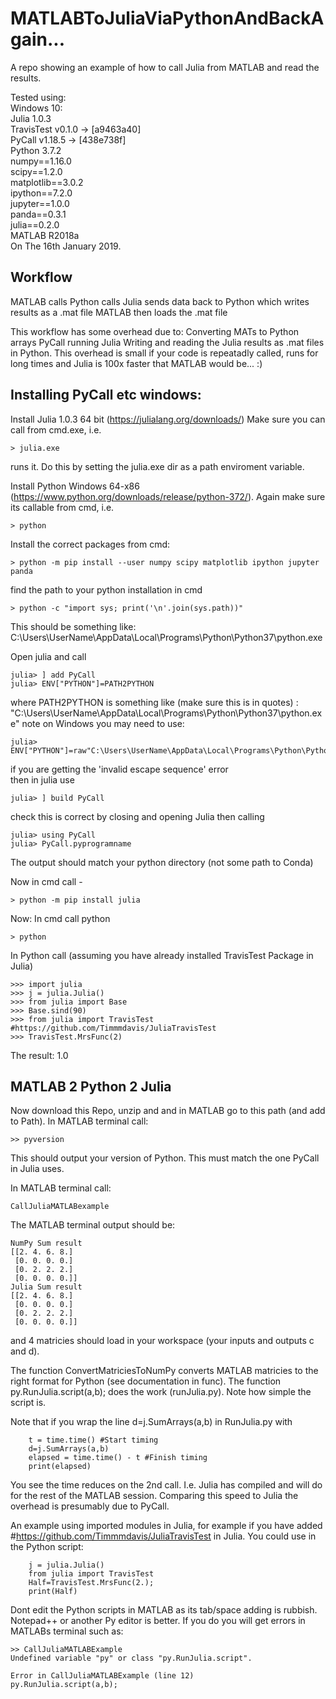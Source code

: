 # MATLABToJuliaViaPythonAndBackAgain...
A repo showing an example of how to call Julia from MATLAB and read the results. 

Tested using:  
Windows 10:  
Julia 1.0.3  
	TravisTest v0.1.0 -> [a9463a40]  
	PyCall v1.18.5 -> [438e738f]  
Python 3.7.2  
	numpy==1.16.0  
	scipy==1.2.0  
	matplotlib==3.0.2  
	ipython==7.2.0  
	jupyter==1.0.0  
	panda==0.3.1  
	julia==0.2.0  
MATLAB R2018a  
On The 16th January 2019.  

## Workflow
MATLAB calls
Python calls
Julia sends data back to
Python which writes results as a .mat file
MATLAB then loads the .mat file 

This workflow has some overhead due to:
Converting MATs to Python arrays
PyCall running Julia
Writing and reading the Julia results as .mat files in Python. 
This overhead is small if your code is repeatadly called, runs for long times and Julia is 100x faster that MATLAB would be... :)


## Installing PyCall etc windows:

Install Julia 1.0.3 64 bit (https://julialang.org/downloads/)
Make sure you can call from cmd.exe, i.e. 
```
> julia.exe 
```
runs it. Do this by setting the julia.exe dir as a path enviroment variable. 

Install Python Windows 64-x86 (https://www.python.org/downloads/release/python-372/). 
Again make sure its callable from cmd, i.e. 
```
> python 
```
Install the correct packages from cmd:
```
> python -m pip install --user numpy scipy matplotlib ipython jupyter panda
```
find the path to your python installation in cmd
```
> python -c "import sys; print('\n'.join(sys.path))"
```
This should be something like:
C:\\Users\\UserName\\AppData\\Local\\Programs\\Python\\Python37\\python.exe

Open julia and call 
```
julia> ] add PyCall
julia> ENV["PYTHON"]=PATH2PYTHON
```
where PATH2PYTHON is something like (make sure this is in quotes) :
"C:\\Users\\UserName\\AppData\\Local\\Programs\\Python\\Python37\\python.exe"
note on Windows you may need to use:  
```
julia> ENV["PYTHON"]=raw"C:\Users\UserName\AppData\Local\Programs\Python\Python37\python.exe"  
```
if you are getting the 'invalid escape sequence' error  
then in julia use  
```
julia> ] build PyCall
```
check this is correct by closing and opening Julia then calling
```
julia> using PyCall 
julia> PyCall.pyprogramname
```
The output should match your python directory (not some path to Conda)

Now in cmd call - 
```
> python -m pip install julia
```

Now:
In cmd call python
```
> python
```
In Python call (assuming you have already installed TravisTest Package in Julia)
```
>>> import julia
>>> j = julia.Julia()
>>> from julia import Base
>>> Base.sind(90)
>>> from julia import TravisTest #https://github.com/Timmmdavis/JuliaTravisTest
>>> TravisTest.MrsFunc(2)
```
The result:
1.0


## MATLAB 2 Python 2 Julia
Now download this Repo, unzip and and in MATLAB go to this path (and add to Path). 
In MATLAB terminal call:
```
>> pyversion
```
This should output your version of Python. This must match the one PyCall in Julia uses. 

In MATLAB terminal call:
```
CallJuliaMATLABexample
```
The MATLAB terminal output should be:
```
NumPy Sum result
[[2. 4. 6. 8.]
 [0. 0. 0. 0.]
 [0. 2. 2. 2.]
 [0. 0. 0. 0.]]
Julia Sum result
[[2. 4. 6. 8.]
 [0. 0. 0. 0.]
 [0. 2. 2. 2.]
 [0. 0. 0. 0.]]
```
and 4 matricies should load in your workspace (your inputs and outputs c and d). 

The function ConvertMatriciesToNumPy converts MATLAB matricies to the right format for Python (see documentation in func). 
The function py.RunJulia.script(a,b); does the work (runJulia.py). Note how simple the script is.   

Note that if you wrap the line d=j.SumArrays(a,b) in RunJulia.py with
```
	t = time.time() #Start timing
	d=j.SumArrays(a,b)
	elapsed = time.time() - t #Finish timing
	print(elapsed)
```
You see the time reduces on the 2nd call. I.e. Julia has compiled and will do for the rest of the MATLAB session. 
Comparing this speed to Julia the overhead is presumably due to PyCall. 

An example using imported modules in Julia, for example if you have added #https://github.com/Timmmdavis/JuliaTravisTest in Julia. You could use in the Python script: 
```
	j = julia.Julia()
	from julia import TravisTest
	Half=TravisTest.MrsFunc(2.);
	print(Half)
```

Dont edit the Python scripts in MATLAB as its tab/space adding is rubbish. Notepad++ or another Py editor is better. 
If you do you will get errors in MATLABs terminal such as: 
```
>> CallJuliaMATLABExample
Undefined variable "py" or class "py.RunJulia.script".

Error in CallJuliaMATLABExample (line 12)
py.RunJulia.script(a,b);
```
